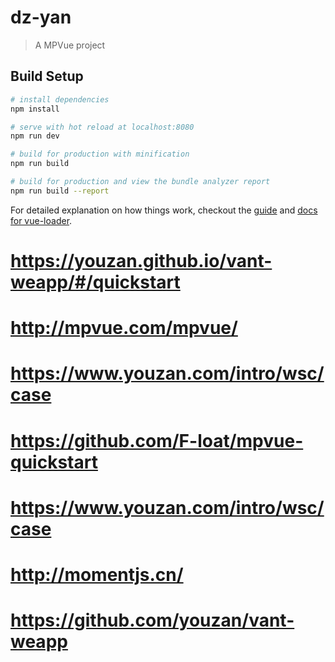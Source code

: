 # dz-yan

> A MPVue project

## Build Setup

``` bash
# install dependencies
npm install

# serve with hot reload at localhost:8080
npm run dev

# build for production with minification
npm run build

# build for production and view the bundle analyzer report
npm run build --report
```

For detailed explanation on how things work, checkout the [guide](http://vuejs-templates.github.io/webpack/) and [docs for vue-loader](http://vuejs.github.io/vue-loader).

# https://youzan.github.io/vant-weapp/#/quickstart
# http://mpvue.com/mpvue/
# https://www.youzan.com/intro/wsc/case
# https://github.com/F-loat/mpvue-quickstart
# https://www.youzan.com/intro/wsc/case
# http://momentjs.cn/
# https://github.com/youzan/vant-weapp